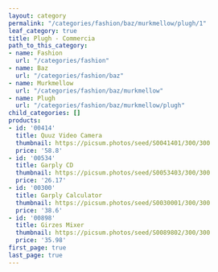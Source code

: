 ```yaml
---
layout: category
permalink: "/categories/fashion/baz/murkmellow/plugh/1"
leaf_category: true
title: Plugh - Commercia
path_to_this_category:
- name: Fashion
  url: "/categories/fashion"
- name: Baz
  url: "/categories/fashion/baz"
- name: Murkmellow
  url: "/categories/fashion/baz/murkmellow"
- name: Plugh
  url: "/categories/fashion/baz/murkmellow/plugh"
child_categories: []
products:
- id: '00414'
  title: Quuz Video Camera
  thumbnail: https://picsum.photos/seed/S0041401/300/300
  price: '58.8'
- id: '00534'
  title: Garply CD
  thumbnail: https://picsum.photos/seed/S0053403/300/300
  price: '26.17'
- id: '00300'
  title: Garply Calculator
  thumbnail: https://picsum.photos/seed/S0030001/300/300
  price: '38.6'
- id: '00898'
  title: Girzes Mixer
  thumbnail: https://picsum.photos/seed/S0089802/300/300
  price: '35.98'
first_page: true
last_page: true
---
```

